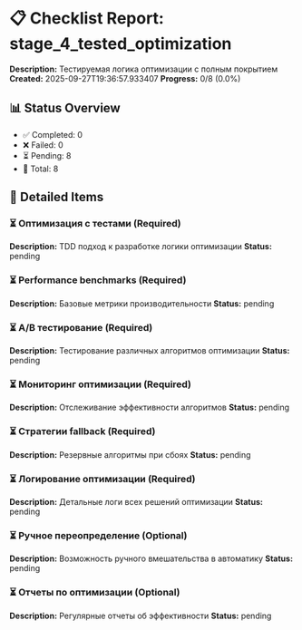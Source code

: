 
# 📋 Checklist Report: stage_4_tested_optimization

**Description:** Тестируемая логика оптимизации с полным покрытием
**Created:** 2025-09-27T19:36:57.933407
**Progress:** 0/8 (0.0%)

## 📊 Status Overview
- ✅ Completed: 0
- ❌ Failed: 0
- ⏳ Pending: 8
- 📝 Total: 8

## 📝 Detailed Items

### ⏳ Оптимизация с тестами (Required)
**Description:** TDD подход к разработке логики оптимизации
**Status:** pending

### ⏳ Performance benchmarks (Required)
**Description:** Базовые метрики производительности
**Status:** pending

### ⏳ A/B тестирование (Required)
**Description:** Тестирование различных алгоритмов оптимизации
**Status:** pending

### ⏳ Мониторинг оптимизации (Required)
**Description:** Отслеживание эффективности алгоритмов
**Status:** pending

### ⏳ Стратегии fallback (Required)
**Description:** Резервные алгоритмы при сбоях
**Status:** pending

### ⏳ Логирование оптимизации (Required)
**Description:** Детальные логи всех решений оптимизации
**Status:** pending

### ⏳ Ручное переопределение (Optional)
**Description:** Возможность ручного вмешательства в автоматику
**Status:** pending

### ⏳ Отчеты по оптимизации (Optional)
**Description:** Регулярные отчеты об эффективности
**Status:** pending

